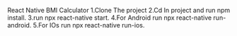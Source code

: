 React Native BMI Calculator
1.Clone The project
2.Cd In project and run npm install.
3.run npx react-native start.
4.For Android run npx react-native run-android.
5.For IOs run npx react-native run-ios.
